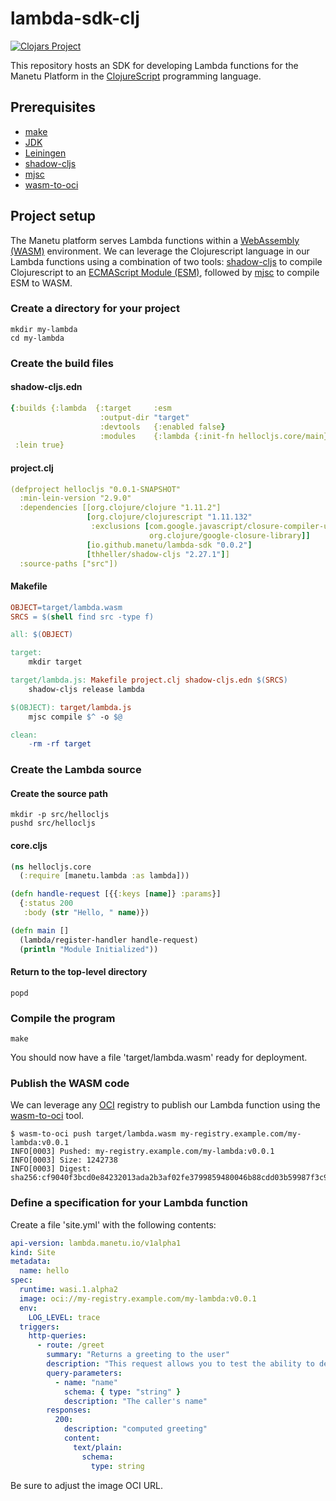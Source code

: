 # lambda-sdk-clj

[![Clojars Project](https://img.shields.io/clojars/v/io.github.manetu/lambda-sdk.svg)](https://clojars.org/io.github.manetu/lambda-sdk)

This repository hosts an SDK for developing Lambda functions for the Manetu Platform in the [ClojureScript](https://clojurescript.org/) programming language.

## Prerequisites

- [make](https://www.gnu.org/software/make/)
- [JDK](https://jdk.java.net/)
- [Leiningen](https://leiningen.org/)
- [shadow-cljs](https://github.com/thheller/shadow-cljs)
- [mjsc](https://github.com/manetu/javascript-lambda-compiler)
- [wasm-to-oci](https://github.com/engineerd/wasm-to-oci)

## Project setup

The Manetu platform serves Lambda functions within a [WebAssembly (WASM)](https://webassembly.org/) environment.  We can leverage the Clojurescript language in our Lambda functions using a combination of two tools: [shadow-cljs](https://github.com/thheller/shadow-cljs) to compile Clojurescript to an [ECMAScript Module (ESM)](https://tc39.es/ecma262/#sec-modules), followed by [mjsc](https://github.com/manetu/javascript-lambda-compiler) to compile ESM to WASM.

### Create a directory for your project

``` shell
mkdir my-lambda
cd my-lambda
```

### Create the build files

#### shadow-cljs.edn

``` yaml
{:builds {:lambda  {:target     :esm
                    :output-dir "target"
                    :devtools   {:enabled false}
                    :modules    {:lambda {:init-fn hellocljs.core/main}}}}
 :lein true}
```

#### project.clj

``` yaml
(defproject hellocljs "0.0.1-SNAPSHOT"
  :min-lein-version "2.9.0"
  :dependencies [[org.clojure/clojure "1.11.2"]
                 [org.clojure/clojurescript "1.11.132"
                  :exclusions [com.google.javascript/closure-compiler-unshaded
                               org.clojure/google-closure-library]]
                 [io.github.manetu/lambda-sdk "0.0.2"]
                 [thheller/shadow-cljs "2.27.1"]]
  :source-paths ["src"])
```

#### Makefile

``` Makefile
OBJECT=target/lambda.wasm
SRCS = $(shell find src -type f)

all: $(OBJECT)

target:
	mkdir target

target/lambda.js: Makefile project.clj shadow-cljs.edn $(SRCS)
	shadow-cljs release lambda

$(OBJECT): target/lambda.js
	mjsc compile $^ -o $@

clean:
	-rm -rf target
```

### Create the Lambda source

#### Create the source path

``` shell
mkdir -p src/hellocljs
pushd src/hellocljs
```

#### core.cljs

``` clojure
(ns hellocljs.core
  (:require [manetu.lambda :as lambda]))

(defn handle-request [{{:keys [name]} :params}]
  {:status 200
   :body (str "Hello, " name)})

(defn main []
  (lambda/register-handler handle-request)
  (println "Module Initialized"))
```

#### Return to the top-level directory

``` shell
popd
```

### Compile the program

``` shell
make
```

You should now have a file 'target/lambda.wasm' ready for deployment.

### Publish the WASM code

We can leverage any [OCI](https://opencontainers.org/) registry to publish our Lambda function using the [wasm-to-oci](https://github.com/engineerd/wasm-to-oci) tool.

``` shell
$ wasm-to-oci push target/lambda.wasm my-registry.example.com/my-lambda:v0.0.1
INFO[0003] Pushed: my-registry.example.com/my-lambda:v0.0.1
INFO[0003] Size: 1242738
INFO[0003] Digest: sha256:cf9040f3bcd0e84232013ada2b3af02fe3799859480046b88cdd03b59987f3c9
```

### Define a specification for your Lambda function

Create a file 'site.yml' with the following contents:

``` yaml
api-version: lambda.manetu.io/v1alpha1
kind: Site
metadata:
  name: hello
spec:
  runtime: wasi.1.alpha2
  image: oci://my-registry.example.com/my-lambda:v0.0.1
  env:
    LOG_LEVEL: trace
  triggers:
    http-queries:
      - route: /greet
        summary: "Returns a greeting to the user"
        description: "This request allows you to test the ability to deploy and invoke a simple lambda function."
        query-parameters:
          - name: "name"
            schema: { type: "string" }
            description: "The caller's name"
        responses:
          200:
            description: "computed greeting"
            content:
              text/plain:
                schema:
                  type: string
```

Be sure to adjust the image OCI URL.
